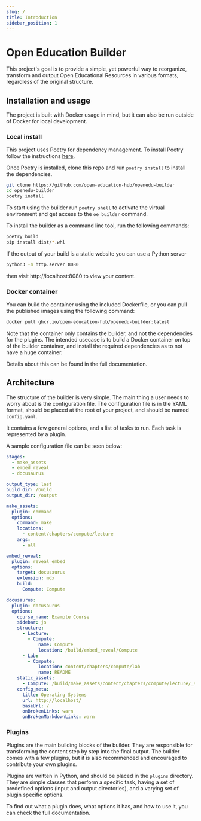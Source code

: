 ```yaml
---
slug: /
title: Introduction
sidebar_position: 1
---
```


# Open Education Builder

This project's goal is to provide a simple, yet powerful way to reorganize, transform and output 
Open Educational Resources in various formats, regardless of the original structure.

## Installation and usage
The project is built with Docker usage in mind, but it can also be run outside of Docker for local
development.

### Local install
This project uses Poetry for dependency management. To install Poetry follow the instructions 
[here](https://python-poetry.org/docs/#installation).

Once Poetry is installed, clone this repo and run `poetry install` to install the dependencies.
```bash
git clone https://github.com/open-education-hub/openedu-builder
cd openedu-builder
poetry install
```
To start using the builder run `poetry shell` to activate the virtual environment and get access to 
the `oe_builder` command.

To install the builder as a command line tool, run the following commands:
```bash
poetry build
pip install dist/*.whl
```

If the output of your build is a static website you can use a Python server
```bash
python3 -m http.server 8080
```
then visit http://localhost:8080 to view your content.

### Docker container
You can build the container using the included Dockerfile, or you can pull the published images
using the following command:
```bash
docker pull ghcr.io/open-education-hub/openedu-builder:latest
```

Note that the container only contains the builder, and not the dependencies for the plugins. The
intended usecase is to build a Docker container on top of the builder container, and install the
required dependencies as to not have a huge container.

Details about this can be found in the full documentation.

## Architecture
The structure of the builder is very simple. The main thing a user needs to worry about is the
configuration file. The configuration file is in the YAML format, should be placed at the root of
your project, and should be named `config.yaml`.

It contains a few general options, and a list of tasks to run. Each task is represented by a plugin.

A sample configuration file can be seen below:

```yaml
stages:
  - make_assets
  - embed_reveal
  - docusaurus

output_type: last
build_dir: /build
output_dir: /output

make_assets:
  plugin: command
  options:
    command: make
    locations:
      - content/chapters/compute/lecture
    args:
      - all

embed_reveal:
  plugin: reveal_embed
  options:
    target: docusaurus
    extension: mdx
    build:
      Compute: Compute

docusaurus:
  plugin: docusaurus
  options:
    course_name: Example Course
    sidebar: js
    structure:
      - Lecture:
        - Compute:
            name: Compute
            location: /build/embed_reveal/Compute
      - Lab:
        - Compute:
            location: content/chapters/compute/lab
            name: README
    static_assets:
      - Compute: /build/make_assets/content/chapters/compute/lecture/_site
    config_meta:
      title: Operating Systems
      url: http://localhost/
      baseUrl: /
      onBrokenLinks: warn
      onBrokenMarkdownLinks: warn
```

### Plugins
Plugins are the main building blocks of the builder. They are responsible for transforming the
content step by step into the final output. The builder comes with a few plugins, but it is also
recommended and encouraged to contribute your own plugins.

Plugins are written in Python, and should be placed in the `plugins` directory. They are simple 
classes that perform a specific task, having a set of predefined options (input and output 
directories), and a varying set of plugin specific options.

To find out what a plugin does, what options it has, and how to use it, you can check the full
documentation.
